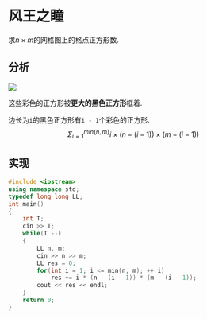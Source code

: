 # 风王之瞳

求$n \times m$的网格图上的格点正方形数.

## 分析

![](/img/0015.bmp)

这些彩色的正方形被**更大的黑色正方形**框着.

边长为`i`的黑色正方形有`i - 1`个彩色的正方形.
$$
\Sigma _{i=1}^{min\{n,m\}} i\times (n-(i-1))\times(m-(i-1))
$$

## 实现

```cpp
#include <iostream>
using namespace std;
typedef long long LL;
int main()
{
    int T;
    cin >> T;
    while(T --)
    {
        LL n, m;
        cin >> n >> m;
        LL res = 0;
        for(int i = 1; i <= min(n, m); ++ i)
            res += i * (n - (i - 1)) * (m - (i - 1));
        cout << res << endl;
    }
    return 0;
}
```

